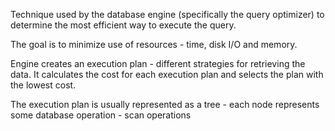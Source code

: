 Technique used by the database engine (specifically the query optimizer) to determine the most efficient way to execute the query.

The goal is to minimize use of resources - time, disk I/O and memory.

Engine creates an execution plan - different strategies for retrieving the data. It calculates the cost for each execution plan and selects the plan with the lowest cost.

The execution plan is usually represented as a tree - each node represents some database operation - scan operations